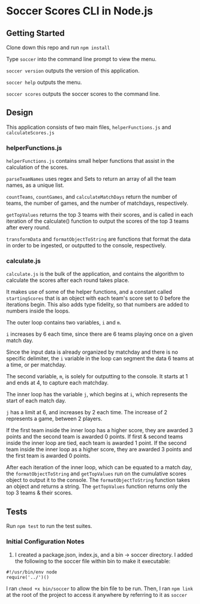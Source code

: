 # Soccer Scores CLI in Node.js

## Getting Started

Clone down this repo and run `npm install`

Type `soccer` into the command line prompt to view the menu.

`soccer version` outputs the version of this application.

`soccer help` outputs the menu.

`soccer scores` outputs the soccer scores to the command line.

## Design

This application consists of two main files, `helperFunctions.js` and `calculateScores.js`

### helperFunctions.js

`helperFunctions.js` contains small helper functions that assist in the calculation of the scores.

`parseTeamNames` uses regex and Sets to return an array of all the team names, as a unique list.

`countTeams`, `countGames`, and `calculateMatchDays` return the number of teams, the number of games, and the number of matchdays, respectively.

`getTopValues` returns the top 3 teams with their scores, and is called in each iteration of the calculate() function to output the scores of the top 3 teams after every round.

`transformData` and `formatObjectToString` are functions that format the data in order to be ingested, or outputted to the console, respectively.

### calculate.js

`calculate.js` is the bulk of the application, and contains the algorithm to calculate the scores after each round takes place.

It makes use of some of the helper functions, and a constant called `startingScores` that is an object with each team's score set to 0 before the iterations begin. This also adds type fidelity, so that numbers are added to numbers inside the loops.

The outer loop contains two variables, `i` and `m`.

`i` increases by 6 each time, since there are 6 teams playing once on a given match day.

Since the input data is already organized by matchday and there is no specific delimiter, the `i` variable in the loop can segment the data 6 teams at a time, or per matchday.

The second variable, `m`, is solely for outputting to the console. It starts at 1 and ends at 4, to capture each matchday.

The inner loop has the variable `j`, which begins at `i`, which represents the start of each match day.

`j` has a limit at 6, and increases by 2 each time. The increase of 2 represents a game, between 2 players.

If the first team inside the inner loop has a higher score, they are awarded 3 points and the second team is awarded 0 points.
If first & second teams inside the inner loop are tied, each team is awarded 1 point.
If the second team inside the inner loop as a higher score, they are awarded 3 points and the first team is awarded 0 points.

After each iteration of the inner loop, which can be equated to a match day, the `formatObjectToString` and `getTopValues` run on the cumulative scores object to output it to the console. The `formatObjectToString` function takes an object and returns a string. The `getTopValues` function returns only the top 3 teams & their scores.

## Tests

Run `npm test` to run the test suites.

### Initial Configuration Notes

1. I created a package.json, index.js, and a bin -> soccer directory. I added the following to the soccer file within bin to make it executable:

```
#!/usr/bin/env node
require('../')()
```

I ran `chmod +x bin/soccer` to allow the bin file to be run. Then, I ran `npm link` at the root of the project to access it anywhere by referring to it as `soccer`
